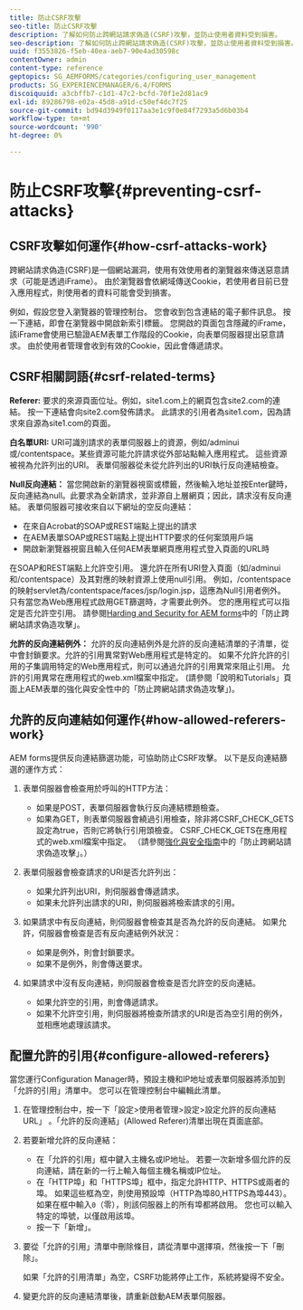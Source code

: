 ```yaml
---
title: 防止CSRF攻擊
seo-title: 防止CSRF攻擊
description: 了解如何防止跨網站請求偽造(CSRF)攻擊，並防止使用者資料受到損害。
seo-description: 了解如何防止跨網站請求偽造(CSRF)攻擊，並防止使用者資料受到損害。
uuid: f3553826-f5eb-40ea-aeb7-90e4ad30598c
contentOwner: admin
content-type: reference
geptopics: SG_AEMFORMS/categories/configuring_user_management
products: SG_EXPERIENCEMANAGER/6.4/FORMS
discoiquuid: a3cbffb7-c1d1-47c2-bcfd-70f1e2d81ac9
exl-id: 89286798-e02a-45d8-a91d-c50ef4dc7f25
source-git-commit: bd94d3949f0117aa3e1c9f0e84f7293a5d6b03b4
workflow-type: tm+mt
source-wordcount: '990'
ht-degree: 0%

---
```


# 防止CSRF攻擊{#preventing-csrf-attacks}

## CSRF攻擊如何運作{#how-csrf-attacks-work}

跨網站請求偽造(CSRF)是一個網站漏洞，使用有效使用者的瀏覽器來傳送惡意請求（可能是透過iFrame）。 由於瀏覽器會依網域傳送Cookie，若使用者目前已登入應用程式，則使用者的資料可能會受到損害。

例如，假設您登入瀏覽器的管理控制台。 您會收到包含連結的電子郵件訊息。 按一下連結，即會在瀏覽器中開啟新索引標籤。 您開啟的頁面包含隱藏的iFrame，該iFrame會使用已驗證AEM表單工作階段的Cookie，向表單伺服器提出惡意請求。 由於使用者管理會收到有效的Cookie，因此會傳遞請求。

## CSRF相關詞語{#csrf-related-terms}

**Referer:** 要求的來源頁面位址。例如，site1.com上的網頁包含site2.com的連結。 按一下連結會向site2.com發佈請求。 此請求的引用者為site1.com，因為請求來自源為site1.com的頁面。

**白名單URI:** URI可識別請求的表單伺服器上的資源，例如/adminui或/contentspace。某些資源可能允許請求從外部站點輸入應用程式。 這些資源被視為允許列出的URI。 表單伺服器從未從允許列出的URI執行反向連結檢查。

**Null反向連結：** 當您開啟新的瀏覽器視窗或標籤，然後輸入地址並按Enter鍵時，反向連結為null。此要求為全新請求，並非源自上層網頁；因此，請求沒有反向連結。 表單伺服器可接收來自以下網址的空反向連結：

* 在來自Acrobat的SOAP或REST端點上提出的請求
* 在AEM表單SOAP或REST端點上提出HTTP要求的任何案頭用戶端
* 開啟新瀏覽器視窗且輸入任何AEM表單網頁應用程式登入頁面的URL時

在SOAP和REST端點上允許空引用。 還允許在所有URI登入頁面（如/adminui和/contentspace）及其對應的映射資源上使用null引用。 例如，/contentspace的映射servlet為/contentspace/faces/jsp/login.jsp，這應為Null引用者例外。 只有當您為Web應用程式啟用GET篩選時，才需要此例外。 您的應用程式可以指定是否允許空引用。 請參閱[Harding and Security for AEM forms](https://help.adobe.com/en_US/livecycle/11.0/HardeningSecurity/index.html)中的「防止跨網站請求偽造攻擊」。

**允許的反向連結例外：** 允許的反向連結例外是允許的反向連結清單的子清單，從中會封鎖要求。允許的引用異常對Web應用程式是特定的。 如果不允許允許的引用的子集調用特定的Web應用程式，則可以通過允許的引用異常來阻止引用。 允許的引用異常在應用程式的web.xml檔案中指定。 (請參閱「說明和Tutorials」頁面上AEM表單的強化與安全性中的「防止跨網站請求偽造攻擊」)。

## 允許的反向連結如何運作{#how-allowed-referers-work}

AEM forms提供反向連結篩選功能，可協助防止CSRF攻擊。 以下是反向連結篩選的運作方式：

1. 表單伺服器會檢查用於呼叫的HTTP方法：

   * 如果是POST，表單伺服器會執行反向連結標題檢查。
   * 如果為GET，則表單伺服器會繞過引用檢查，除非將CSRF_CHECK_GETS設定為true，否則它將執行引用頭檢查。 CSRF_CHECK_GETS在應用程式的web.xml檔案中指定。 （請參閱[強化與安全指南](https://help.adobe.com/en_US/livecycle/11.0/HardeningSecurity/index.html)中的「防止跨網站請求偽造攻擊」。）

1. 表單伺服器會檢查請求的URI是否允許列出：

   * 如果允許列出URI，則伺服器會傳遞請求。
   * 如果未允許列出請求的URI，則伺服器將檢索請求的引用。

1. 如果請求中有反向連結，則伺服器會檢查其是否為允許的反向連結。 如果允許，伺服器會檢查是否有反向連結例外狀況：

   * 如果是例外，則會封鎖要求。
   * 如果不是例外，則會傳送要求。

1. 如果請求中沒有反向連結，則伺服器會檢查是否允許空的反向連結。

   * 如果允許空的引用，則會傳遞請求。
   * 如果不允許空引用，則伺服器將檢查所請求的URI是否為空引用的例外，並相應地處理該請求。

## 配置允許的引用{#configure-allowed-referers}

當您運行Configuration Manager時，預設主機和IP地址或表單伺服器將添加到「允許的引用」清單中。 您可以在管理控制台中編輯此清單。

1. 在管理控制台中，按一下「設定>使用者管理>設定>設定允許的反向連結URL」 。「允許的反向連結」(Allowed Referer)清單出現在頁面底部。
1. 若要新增允許的反向連結：

   * 在「允許的引用」框中鍵入主機名或IP地址。 若要一次新增多個允許的反向連結，請在新的一行上輸入每個主機名稱或IP位址。
   * 在「HTTP埠」和「HTTPS埠」框中，指定允許HTTP、HTTPS或兩者的埠。 如果這些框為空，則使用預設埠（HTTP為埠80,HTTPS為埠443）。 如果在框中輸入`0`（零），則該伺服器上的所有埠都將啟用。 您也可以輸入特定的埠號，以僅啟用該埠。
   * 按一下「新增」。

1. 要從「允許的引用」清單中刪除條目，請從清單中選擇項，然後按一下「刪除」。

   如果「允許的引用清單」為空，CSRF功能將停止工作，系統將變得不安全。

1. 變更允許的反向連結清單後，請重新啟動AEM表單伺服器。
